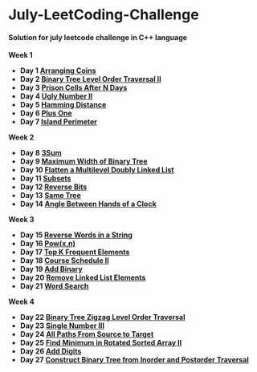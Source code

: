 # July-LeetCoding-Challenge

#### Solution for july leetcode challenge in C++ language

**Week 1**
  * **Day 1 [Arranging Coins](https://github.com/nishantprajapati123/July-LeetCoding-Challenge/blob/master/Week%201/ArrangingCoins.cpp)**
  * **Day 2 [Binary Tree Level Order Traversal II](https://github.com/nishantprajapati123/July-LeetCoding-Challenge/blob/master/Week%201/BinaryTreeLevelOrderTraversalII.cpp)**
  * **Day 3 [Prison Cells After N Days](https://github.com/nishantprajapati123/July-LeetCoding-Challenge/blob/master/Week%201/PrisonCellsAfterNDays.cpp)**
  * **Day 4 [Ugly Number II](https://github.com/nishantprajapati123/July-LeetCoding-Challenge/blob/master/Week%201/UglyNumberII.cpp)**
  * **Day 5 [Hamming Distance](https://github.com/nishantprajapati123/July-LeetCoding-Challenge/blob/master/Week%201/HammingDistance.cpp)**
  * **Day 6 [Plus One](https://github.com/nishantprajapati123/July-LeetCoding-Challenge/blob/master/Week%201/PlusOne.cpp)**
  * **Day 7 [Island Perimeter](https://github.com/nishantprajapati123/July-LeetCoding-Challenge/blob/master/Week%201/IslandPerimeter.cpp)**

**Week 2**
  * **Day 8 [3Sum](https://github.com/nishantprajapati123/July-LeetCoding-Challenge/blob/master/Week%202/3Sum.cpp)**
  * **Day 9 [Maximum Width of Binary Tree](https://github.com/nishantprajapati123/July-LeetCoding-Challenge/blob/master/Week%202/MaximumWidthOfBinaryTree.cpp)**
  * **Day 10 [Flatten a Multilevel Doubly Linked List](https://github.com/nishantprajapati123/July-LeetCoding-Challenge/blob/master/Week%202/FlattenAMultilevelDoublyLinkedList.cpp)**
  * **Day 11 [Subsets](https://github.com/nishantprajapati123/July-LeetCoding-Challenge/blob/master/Week%202/Subsets.cpp)**
  * **Day 12 [Reverse Bits](https://github.com/nishantprajapati123/July-LeetCoding-Challenge/blob/master/Week%202/ReverseBits.cpp)**
  * **Day 13 [Same Tree](https://github.com/nishantprajapati123/July-LeetCoding-Challenge/blob/master/Week%202/SameTree.cpp)**
  * **Day 14 [Angle Between Hands of a Clock](https://github.com/nishantprajapati123/July-LeetCoding-Challenge/blob/master/Week%202/AngleBetweenHandsOfAClock.cpp)**

**Week 3**
  * **Day 15 [Reverse Words in a String](https://github.com/nishantprajapati123/July-LeetCoding-Challenge/blob/master/Week%203/ReverseWordsInAString.cpp)**
  * **Day 16 [Pow(x,n)](https://github.com/nishantprajapati123/July-LeetCoding-Challenge/blob/master/Week%203/Pow(x%2C%20n).cpp)**
  * **Day 17 [Top K Frequent Elements](https://github.com/nishantprajapati123/July-LeetCoding-Challenge/blob/master/Week%203/TopKFrequentElements.cpp)**
  * **Day 18 [Course Schedule II](https://github.com/nishantprajapati123/July-LeetCoding-Challenge/blob/master/Week%203/CourseScheduleII.cpp)**
  * **Day 19 [Add Binary](https://github.com/nishantprajapati123/July-LeetCoding-Challenge/blob/master/Week%203/AddBinary.cpp)**
  * **Day 20 [Remove Linked List Elements](https://github.com/nishantprajapati123/July-LeetCoding-Challenge/blob/master/Week%203/RemoveLinkedListElements.cpp)**
  * **Day 21 [Word Search](https://github.com/nishantprajapati123/July-LeetCoding-Challenge/blob/master/Week%203/WordSearch.cpp)**
  
**Week 4**
  * **Day 22 [Binary Tree Zigzag Level Order Traversal](https://github.com/nishantprajapati123/July-LeetCoding-Challenge/blob/master/Week%204/BinaryTreeZigzagLevelOrderTraversal.cpp)**
  * **Day 23 [Single Number III](https://github.com/nishantprajapati123/July-LeetCoding-Challenge/blob/master/Week%204/SingleNumberIII.cpp)**
  * **Day 24 [All Paths From Source to Target](https://github.com/nishantprajapati123/July-LeetCoding-Challenge/blob/master/Week%204/AllPathsFromSourceToTarget.cpp)**
  * **Day 25 [Find Minimum in Rotated Sorted Array II](https://github.com/nishantprajapati123/July-LeetCoding-Challenge/blob/master/Week%204/FindMinimumInRotatedSortedArrayII.cpp)**
  * **Day 26 [Add Digits](https://github.com/nishantprajapati123/July-LeetCoding-Challenge/blob/master/Week%204/AddDigits.cpp)**
  * **Day 27 [Construct Binary Tree from Inorder and Postorder Traversal](https://github.com/nishantprajapati123/July-LeetCoding-Challenge/blob/master/Week%204/ConstructBinaryTreeFromInorderAndPostorderTraversal.cpp)**
